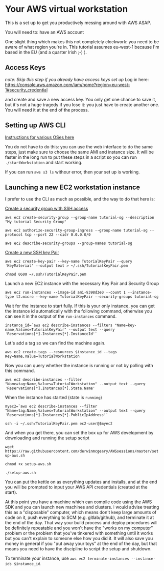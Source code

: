 # Your AWS virtual workstation

This is a set up to get you productively messing around with AWS ASAP.

You will need to: have an AWS account

One slight thing which makes this not completely clockwork: you need to be aware of what region you're in. This tutorial assumes eu-west-1 because I'm based in the EU (and a quarter Irish ;-) ).


## Access Keys

*note: Skip this step if you already have access keys set up*
Log in here: https://console.aws.amazon.com/iam/home?region=eu-west-1#security_credential

and create and save a new access key. You only get one chance to save it, but it's not a huge tragedy if you lose it: you just have to create another one. You will need it at the end of the process.

## Setting up AWS CLI

[Instructions for various OSes here](http://docs.aws.amazon.com/cli/latest/userguide/cli-chap-getting-set-up.html)

You do not have to do this: you can use the web interface to do the same steps, just make sure to choose the same AMI and instance size. It will be faster in the long run to put these steps in a script so you can run `./startWorkstation` and start working.

If you can run `aws s3 ls` withour error, then your set up is working.

## Launching a new EC2 workstation instance

I prefer to use the CLI as much as possible, and the way to do that here is:

[Create a security group with SSH access](http://docs.aws.amazon.com/cli/latest/userguide/cli-ec2-sg.html)

`aws ec2 create-security-group --group-name tutorial-sg --description "My tutorial Security Group"`

`aws ec2 authorize-security-group-ingress --group-name tutorial-sg --protocol tcp --port 22 --cidr 0.0.0.0/0`

`aws ec2 describe-security-groups --group-names tutorial-sg`

[Create a new SSH key Pair](http://docs.aws.amazon.com/cli/latest/userguide/cli-ec2-keypairs.html)

`aws ec2 create-key-pair --key-name TutorialKeyPair --query 'KeyMaterial' --output text > ~/.ssh/TutorialKeyPair.pem`

`chmod 0600 ~/.ssh/TutorialKeyPair.pem`

Launch a new EC2 instance with the necessary Key Pair and Security Group

`aws ec2 run-instances --image-id ami-9398d3e0 --count 1 --instance-type t2.micro --key-name TutorialKeyPair --security-groups tutorial-sg`


Wait for the instance to start fully. If this is your only instance, you can get the instance id automatically with the following command, otherwise you can see it in the output of the `run-instances` command.

```
instance_id=`aws ec2 describe-instances --filters "Name=key-name,Values=TutorialKeyPair" --output text --query 'Reservations[*].Instances[*].InstanceId'`
```
Let's add a tag so we can find the machine again.

```
aws ec2 create-tags --resources $instance_id --tags Key=Name,Value=TutorialWorkstation
```

Now you can query whether the instance is running or not by polling with this command.

```
aws ec2 describe-instances --filter "Name=tag:Name,Values=TutorialWorkstation" --output text --query 'Reservations[*].Instances[*].State.Name'

```
When the instance has started (state is `running`)

```
myec2=`aws ec2 describe-instances --filter "Name=tag:Name,Values=TutorialWorkstation" --output text --query 'Reservations[*].Instances[*].PublicIpAddress'`
```

```
ssh -i ~/.ssh/TutorialKeyPair.pem ec2-user@$myec2
```
And when you get there, you can set the box up for AWS development by downloading and running the setup script

`wget https://raw.githubusercontent.com/derwinmcgeary/AWSsessions/master/setup-aws.sh`

`chmod +x setup-aws.sh`

`./setup-aws.sh`

You can put the kettle on as everything updates and installs, and at the end you will be prompted to input your AWS API credentials (created at the start).

At this point you have a machine which can compile code using the AWS SDK and you can launch new machines and clusters. I would advise treating this as a "disposable" computer, which means don't keep large amounts of code on it, push everything to SCM (e.g. gitlab/github), and terminate it at the end of the day. That way your build process and deploy procedures will be definitely repeatable and you won't have the "works on my computer" problem or the problem that you've tinkered with something until it works but you can't explain to someone else how you did it. It will also save you money in general if you "put away your toys" at the end of the day, but that means you need to have the discipline to script the setup and shutdown.

To terminate your instance, use `aws ec2 terminate-instances --instance-ids $instance_id`.